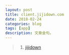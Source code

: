 ```yaml
---
layout: post
title: client.jijidown.com
date: 2018-02-24
categories: blog
tags: [app]
description: 文章金句。
---
```



>1. [jijidown](http://client.jijidown.com/history.html)  
